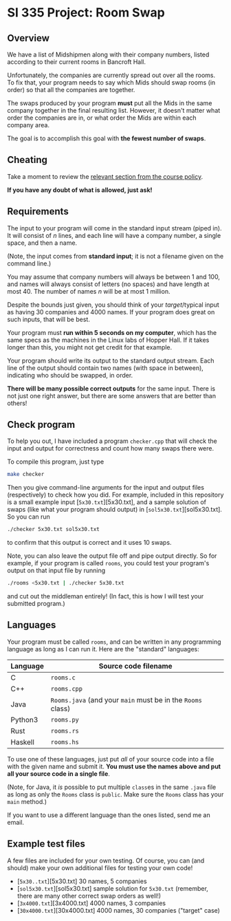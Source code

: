 # SI 335 Project: Room Swap

## Overview

We have a list of Midshipmen along with their company numbers, listed
according to their current rooms in Bancroft Hall.

Unfortunately, the companies are currently spread out over all the
rooms. To fix that, your program needs to say which Mids should swap
rooms (in order) so that all the companies are together.

The swaps produced by your program **must** put all the Mids in the same
company together in the final resulting list. However, it doesn't matter
what order the companies are in, or what order the Mids are within each
company area.

The goal is to accomplish this goal with **the fewest number of swaps**.

## Cheating

Take a moment to review the
[relevant section from the course
policy](https://usna.edu/Users/cs/roche/335/resources/policy.php#collaboration).

**If you have any doubt of what is allowed, just ask!**

## Requirements

The input to your program will come in the standard input stream (piped
in). It will consist of *n* lines, and each line will have a company
number, a single space, and then a name.

(Note, the input comes from **standard input**; it is not a filename
given on the command line.)

You may assume that company numbers will always be between 1 and 100,
and names will always consist of letters (no spaces) and have length at
most 40. The number of names *n* will be at most 1 million.

Despite the bounds just given, you should think of your *target*/typical
input as having 30 companies and 4000 names. If your program does great
on such inputs, that will be best.

Your program must **run within 5 seconds on my computer**, which has the
same specs as the machines in the Linux labs of Hopper Hall. If it takes
longer than this, you might not get credit for that example.

Your program should write its output to the standard output stream.
Each line of the output should contain two names (with space in between),
indicating who should be swapped, in order.

**There will be many possible correct outputs** for the same input.
There is not just one right answer, but there are some answers that are
better than others!

## Check program

To help you out, I have included a program `checker.cpp` that will check
the input and output for correctness and count how many swaps there
were.

To compile this program, just type

```bash
make checker
```

Then you give command-line arguments for the input and output files
(respectively) to check how you did. For example, included in this
repository is a small example input [`5x30.txt`][5x30.txt], and a sample
solution of swaps (like what your program should output) in
[`sol5x30.txt`][sol5x30.txt]. So you can run

```bash
./checker 5x30.txt sol5x30.txt
```

to confirm that this output is correct and it uses 10 swaps.

Note, you can also leave the output file off and pipe output directly.
So for example, if your program is called `rooms`, you could test your
program's output on that input file by running

```bash
./rooms <5x30.txt | ./checker 5x30.txt
```

and cut out the middleman entirely! (In fact, this is how I will test
your submitted program.)

## Languages

Your program must be called `rooms`, and can be written in any
programming language as long as I can run it.
Here are the "standard" languages:

Language | Source code filename
-------- | --------------------
C        | `rooms.c`
C++      | `rooms.cpp`
Java     | `Rooms.java` (and your `main` must be in the `Rooms` class)
Python3  | `rooms.py`
Rust     | `rooms.rs`
Haskell  | `rooms.hs`

To use one of these languages, just put *all* of your source code into a
file with the given name and submit it.  **You must use the names above
and put all your source code in a single file**.

(Note, for Java, it *is* possible to put multiple `class`es in the same
`.java` file as long as only the `Rooms` class is `public`. Make sure
the `Rooms` class has your `main` method.)

If you want to use a different language than the ones listed, send me an
email.

## Example test files

A few files are included for your own testing. Of course, you can (and
should) make your own additional files for testing your own code!

*   [`5x30..txt`][5x30.txt] 30 names, 5 companies
*   [`sol5x30.txt`][sol5x30.txt] sample solution for `5x30.txt` (remember, there are
    many other correct swap orders as well!)
*   [`3x4000.txt`][3x4000.txt] 4000 names, 3 companies
*   [`30x4000.txt`][30x4000.txt] 4000 names, 30 companies ("target" case)
